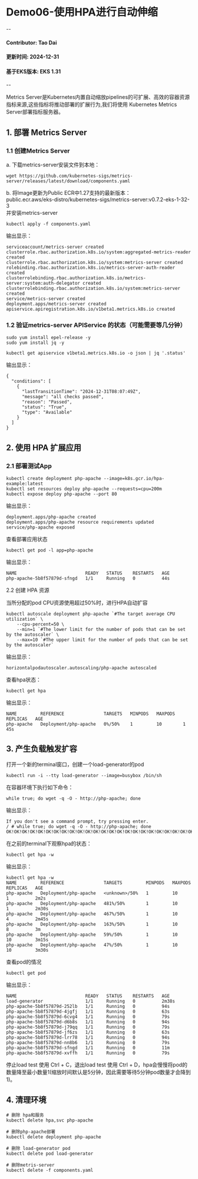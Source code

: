 # Demo06-使用HPA进行自动伸缩
--
#### Contributor: Tao Dai
#### 更新时间: 2024-12-31
#### 基于EKS版本: EKS 1.31
--

Metrics Server是Kubernetes内置自动缩放pipelines的可扩展、高效的容器资源指标来源,这些指标将推动部署的扩展行为,我们将使用 Kubernetes Metrics Server部署指标服务器。

## 1. 部署 Metrics Server

### 1.1 创建Metrics Server

a. 下载metrics-server安装文件到本地：

```
wget https://github.com/kubernetes-sigs/metrics-server/releases/latest/download/components.yaml
```

b. 将Image更新为Public ECR中1.27支持的最新版本：
<br>public.ecr.aws/eks-distro/kubernetes-sigs/metrics-server:v0.7.2-eks-1-32-3
<br>并安装metrics-server
```
kubectl apply -f components.yaml
```
输出显示：

```
serviceaccount/metrics-server created
clusterrole.rbac.authorization.k8s.io/system:aggregated-metrics-reader created
clusterrole.rbac.authorization.k8s.io/system:metrics-server created
rolebinding.rbac.authorization.k8s.io/metrics-server-auth-reader created
clusterrolebinding.rbac.authorization.k8s.io/metrics-server:system:auth-delegator created
clusterrolebinding.rbac.authorization.k8s.io/system:metrics-server created
service/metrics-server created
deployment.apps/metrics-server created
apiservice.apiregistration.k8s.io/v1beta1.metrics.k8s.io created
```

### 1.2 验证metrics-server APIService 的状态（可能需要等几分钟）

```
sudo yum install epel-release -y
sudo yum install jq -y

kubectl get apiservice v1beta1.metrics.k8s.io -o json | jq '.status'
```
输出显示：

```
{
  "conditions": [
    {
      "lastTransitionTime": "2024-12-31T08:07:49Z",
      "message": "all checks passed",
      "reason": "Passed",
      "status": "True",
      "type": "Available"
    }
  ]
}
```

## 2. 使用 HPA 扩展应用

### 2.1 部署测试App

```
kubectl create deployment php-apache --image=k8s.gcr.io/hpa-example:latest
kubectl set resources deploy php-apache --requests=cpu=200m
kubectl expose deploy php-apache --port 80
```

输出显示：

```
deployment.apps/php-apache created
deployment.apps/php-apache resource requirements updated
service/php-apache exposed
```

查看部署应用状态

```
kubectl get pod -l app=php-apache
```

输出显示：

```
NAME                          READY   STATUS    RESTARTS   AGE
php-apache-5b8f57879d-sfngd   1/1     Running   0          44s
```

2.2 创建 HPA 资源

当所分配的pod CPU资源使用超过50%时，进行HPA自动扩容

```
kubectl autoscale deployment php-apache `#The target average CPU utilization` \
    --cpu-percent=50 \
    --min=1 `#The lower limit for the number of pods that can be set by the autoscaler` \
    --max=10 `#The upper limit for the number of pods that can be set by the autoscaler` 
```

输出显示：

```
horizontalpodautoscaler.autoscaling/php-apache autoscaled
```

查看hpa状态：

```
kubectl get hpa
```
输出显示：

```
NAME         REFERENCE               TARGETS   MINPODS   MAXPODS   REPLICAS   AGE
php-apache   Deployment/php-apache   0%/50%    1         10        1          45s
```

## 3. 产生负载触发扩容

打开一个新的terminal窗口，创建一个load-generator的pod

```
kubectl run -i --tty load-generator --image=busybox /bin/sh
```

在容器环境下执行如下命令：

```
while true; do wget -q -O - http://php-apache; done
```

输出显示：

```
If you don't see a command prompt, try pressing enter.
/ # while true; do wget -q -O - http://php-apache; done
OK!OK!OK!OK!OK!OK!OK!OK!OK!OK!OK!OK!OK!OK!OK!OK!OK!OK!OK!OK!OK!OK!OK!OK!OK!OK!OK!OK!OK!OK!OK!OK!OK!OK!OK!OK!OK!OK!OK!OK!OK!OK!OK!OK!OK!OK!OK!OK!OK!OK!OK!OK!OK!OK!OK!OK!OK!OK!OK!OK!OK!OK!OK!OK!OK!OK!OK!OK!OK!OK!OK!OK!OK!OK!OK!OK!OK!OK!OK!OK!OK!OK!OK!OK!OK!OK!OK!OK!OK!OK!OK!OK!OK!OK!OK!OK!OK!OK!OK!OK!OK!OK!OK!OK!OK!OK!OK!OK!OK!OK!OK!OK!OK!OK!OK!OK!OK!OK!OK!OK!OK!OK!OK!OK!OK!OK!OK!OK!OK!OK!OK!OK!OK!OK!OK!OK!OK!OK!OK!OK!OK!OK!OK!OK!OK!OK!OK!OK!OK!OK!OK!OK!OK!OK!OK!OK!OK!OK!OK!OK!OK!OK!OK!OK!OK!OK!OK!OK!OK!OK!OK!OK!OK!OK!OK!OK!OK!OK!OK!OK!OK!OK!OK!OK!OK!OK!OK!OK!OK!OK!OK!OK!OK!OK!OK!OK!OK!OK!OK!OK!OK!OK!OK!OK!OK!OK!OK!OK!OK!OK!OK!OK!OK!OK!OK!OK!OK!OK!OK!OK!OK!OK!OK!OK!OK!OK!OK!OK!OK!OK!OK!OK!OK!OK!OK!OK!OK!OK!OK!OK!OK!OK!OK!OK!OK!OK!OK!OK!OK!OK!OK!OK!OK!OK!
```

在之前的terminal下观察hpa的状态：

```
kubectl get hpa -w
```

输出显示：

```
kubectl get hpa -w
NAME         REFERENCE               TARGETS         MINPODS   MAXPODS   REPLICAS   AGE
php-apache   Deployment/php-apache   <unknown>/50%   1         10        1          2m2s
php-apache   Deployment/php-apache   481%/50%        1         10        1          2m30s
php-apache   Deployment/php-apache   467%/50%        1         10        4          2m45s
php-apache   Deployment/php-apache   163%/50%        1         10        8          3m
php-apache   Deployment/php-apache   59%/50%         1         10        10         3m15s
php-apache   Deployment/php-apache   47%/50%         1         10        10         3m30s
```

查看pod的情况

```
kubectl get pod
```

输出显示：

```
NAME                          READY   STATUS    RESTARTS   AGE
load-generator                1/1     Running   0          2m38s
php-apache-5b8f57879d-252lb   1/1     Running   0          94s
php-apache-5b8f57879d-4jgfj   1/1     Running   0          63s
php-apache-5b8f57879d-6cvg4   1/1     Running   0          79s
php-apache-5b8f57879d-d6b8s   1/1     Running   0          94s
php-apache-5b8f57879d-j79qq   1/1     Running   0          79s
php-apache-5b8f57879d-jf6zs   1/1     Running   0          63s
php-apache-5b8f57879d-lrr78   1/1     Running   0          94s
php-apache-5b8f57879d-nn8b6   1/1     Running   0          79s
php-apache-5b8f57879d-sfngd   1/1     Running   0          11m
php-apache-5b8f57879d-xvffh   1/1     Running   0          79s
```

停止load test 使用 Ctrl + C，退出load test 使用 Ctrl + D，hpa会慢慢将pod的数量降至最小数量1(缩放时间默认是5分钟，因此需要等待5分钟pod数量才会降到1)。

## 4. 清理环境

```
# 删除 hpa和服务
kubectl delete hpa,svc php-apache

# 删除php-apache部署
kubectl delete deployment php-apache

# 删除 load-generator pod
kubectl delete pod load-generator

# 删除metris-server
kubectl delete -f components.yaml
```
